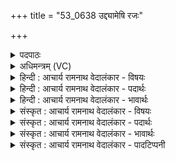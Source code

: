 +++
title = "53_0638 उद्द्यामेषि रजः"

+++
<details><summary>पदपाठः</summary>

उ꣢त्। द्याम्। ए꣣षि। र꣡जः꣢꣯। पृ꣣थु꣢। अ꣡हा꣢꣯। अ। हा꣣। मि꣡मा꣢꣯नः। अ꣣क्तु꣡भिः꣢। प꣡श्य꣢꣯न्। ज꣡न्मा꣢꣯नि। सू꣣र्य। ६३८।
</details>

<details><summary>अधिमन्त्रम् (VC)</summary>

- सूर्यः
- प्रस्कण्वः काण्वः
- गायत्री
- षड्जः
- आरण्यं काण्डम्
</details>

<details><summary>हिन्दी : आचार्य रामनाथ वेदालंकार - विषयः</summary>

अगले मन्त्र में पुनः सूर्य और परमात्मा का वर्णन है।
</details>

<details><summary>हिन्दी : आचार्य रामनाथ वेदालंकार - पदार्थः</summary>

पदार्थान्वय -  हे (सूर्य) चराचर में अन्तर्यामी जगदीश्वर ! आप (अक्तुभिः) प्रलय-रात्रियों के साथ (अहा) सृष्टिरूप दिनों को (मिमानः) रचते हुए तथा (जन्मानि) प्राणियों के पूर्वापर जन्मों को (पश्यन्) जानते हुए (पृथु) यशोमय (रजः) लोक (द्याम्) प्रकाशपूर्ण ब्रह्माण्ड को (उद् एषि) सञ्चालित करते हो ॥ भौतिक सूर्य भी (अक्तुभिः) रात्रियों के साथ (अहा) दिनों को (मिमानः) रचता हुआ और (जन्मानि) उत्पन्न पदार्थों को (पश्यन्) प्रकाशित करता हुआ (पृथु) विस्तीर्ण (रजः) लोक (द्याम्) द्यौ में (उदेति) उदित है ॥१२॥ इस मन्त्र में श्लेषालङ्कार है ॥१२॥
</details>

<details><summary>हिन्दी : आचार्य रामनाथ वेदालंकार - भावार्थः</summary>

भावार्थ -  सौर लोक में परमात्मा से सञ्चालित सूर्य ही दिन-रात, पक्ष, मास, ऋतु, अयन, संवत्सर आदि के चक्र का प्रवर्तन करता है और सबको प्रकाशित करता है। परमात्मा भी प्रलयरात्रि के अनन्तर सृष्टिरूप ब्राह्म दिन को रचता है और मनुष्यों के जन्म-जन्म में किये हुए शुभाशुभ फल प्रदान करता है ॥१२॥
</details>

<details><summary>संस्कृत : आचार्य रामनाथ वेदालंकार - विषयः</summary>

पुनरपि सूर्यः परमात्मा च वर्ण्यते।
</details>

<details><summary>संस्कृत : आचार्य रामनाथ वेदालंकार - पदार्थः</summary>

पदार्थान्वय -  हे (सूर्य) चराचरान्तर्यामिन् सूर्यसदृश जगदीश्वर ! त्वम् (अक्तुभिः) प्रलयरात्रिभिः सह (अहा) अहानि सृष्टिरूपाणि दिनानि (मिमानः) निर्मिमाणः। अनुपसृष्टोऽपि ‘माङ् माने शब्दे च’ इति धातुर्निर्माणार्थे दृश्यते। (जन्मानि) प्राणिनां पूर्वापराणि जनूंषि (पश्यन्) जानन् (पृथु) यशोमयम्। प्रथ प्रख्याने। (रजः) लोकम् (द्याम्) दीप्तिमयं ब्रह्माण्डम् (उद् एषि) उद्गमयसि, सञ्चालयसीत्यर्थः। ‘इण् गतौ’ अत्र ण्यर्थगर्भः ॥ भौतिकः सूर्योऽपि (अक्तुभिः) रात्रिभि सह, (अहा) अहानि (मिमानः) निर्मिमाणः (जन्मानि) जातानि वस्तूनि (पश्यन्) प्रकाशयन् (पृथु) विस्तीर्णम् (रजः) लोकम् (द्याम्) दिवम्, विस्तीर्णे लोके दिवि इत्यर्थः, (उदेति) उद्गतोऽस्ति ॥१२॥२ अत्र श्लेषालङ्कारः ॥१२॥
</details>

<details><summary>संस्कृत : आचार्य रामनाथ वेदालंकार - भावार्थः</summary>

भावार्थ -  सौरलोके परमात्मना सञ्चालितः सूर्य एवाहोरात्रपक्षमासऋत्वयनसंवत्सरचक्रं प्रवर्तयति सर्वाणि प्रकाशयति च। परमात्माऽपि प्रलयरात्र्यनन्तरं सृष्टिरूपं ब्राह्मं दिवसं रचयति, जन्मनि जन्मनि कृतानि जनानां शुभाशुभकर्माणि च पश्यन् तेभ्यः शुभाशुभानि फलानि ददाति ॥१२॥
</details>

<details><summary>संस्कृत : आचार्य रामनाथ वेदालंकार - पादटिप्पनी</summary>

टिप्पनी -   १. ऋ० १।५०।७ ‘वि द्यामेषि राजस्पृथ्वहा’ इति पाठः। अथ० १३।२।२२ ऋषिः ब्रह्मा, देवता रोहित आदित्यः, ‘रजस्पृथ्वहर्मिमानो’ इति पाठः। अथ० २०।४७।१९ ‘रजस्पृथ्वहर्मिमानो’, ‘पश्यं जन्मानि’ इति पाठः। २. दयानन्दर्षिर्मन्त्रमिमम् ऋग्भाष्ये सूर्योपमानेन जगदीश्वरविषये व्याख्यातवान्।
</details>
